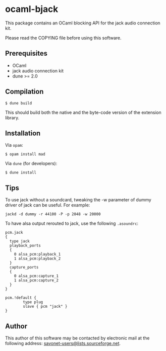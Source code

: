 ocaml-bjack
===========

This package contains an OCaml blocking API for the jack audio connection kit.

Please read the COPYING file before using this software.

Prerequisites
-------------

- OCaml
- jack audio connection kit
- dune >= 2.0

Compilation
-----------

```
$ dune build
```

This should build both the native and the byte-code version of the extension
library.

Installation
------------

Via `opam`:

```
$ opam install mad
```

Via `dune` (for developers):
```
$ dune install
```

Tips
----

To use jack without a soundcard, tweaking the -w parameter of dummy driver of
jack can be useful. For example:

```
jackd -d dummy -r 44100 -P -p 2048 -w 20000
```

To have alsa output rerouted to jack, use the following `.asoundrc`:

```
pcm.jack
{
  type jack
  playback_ports
  {
    0 alsa_pcm:playback_1
    1 alsa_pcm:playback_2
  }
  capture_ports
  {
    0 alsa_pcm:capture_1
    1 alsa_pcm:capture_2
  }
}

pcm.!default {
        type plug
        slave { pcm "jack" }
}
```

Author
------

This author of this software may be contacted by electronic mail at the
following address: <savonet-users@lists.sourceforge.net>.
